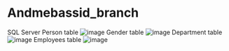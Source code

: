 # Andmebassid_branch
SQL Server
Person table ![image](https://github.com/user-attachments/assets/2f219215-f248-46ad-9ece-e267f13a6a80)
Gender table ![image](https://github.com/user-attachments/assets/dc60410f-f8fc-4173-b256-94c842e41b12)
Department table ![image](https://github.com/user-attachments/assets/4cd3654b-a254-4708-ab3f-ee67130a6cc7)
Employees table ![image](https://github.com/user-attachments/assets/9404bfb5-e17a-4414-a4c3-af54a5541206)


